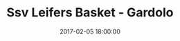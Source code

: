 ---
title: Ssv Leifers Basket - Gardolo
date: 2017-02-05 18:00:00
squadra-a: Ssv Leifers Basket
punteggio-a: 32
squadra-b: Bc Gardolo
punteggio-b: 101
partite/squadra: under-14-16-17
luogo: Scuola media Filzi
categoria: under 14
---